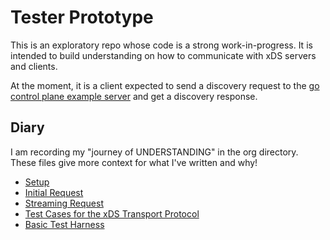 # Tester Prototype

This is an exploratory repo whose code is a strong work-in-progress. It is
intended to build understanding on how to communicate with xDS servers and clients. 

At the moment, it is a client expected to send a discovery request to the [go control plane example server](https://github.com/envoyproxy/go-control-plane/blob/main/internal/example/README.md) and get a discovery response.

## Diary
I am recording my "journey of UNDERSTANDING" in the org directory.  These files give 
more context for what I've written and why!
- [Setup](./docs/setup.org)
- [Initial Request](./org/initial-request.org)
- [Streaming Request](./org/streaming-request.org)
- [Test Cases for the xDS Transport Protocol](./org/test-cases-for-xds-transport.org)
- [Basic Test Harness](./org/basic-harness.org)
